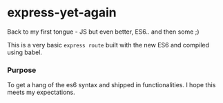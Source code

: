 # express-yet-again
Back to my first tongue - JS but even better, ES6.. and then some ;)


This is a very basic `express route` built with the new ES6 and compiled using
babel.

### Purpose
To get a hang of the es6 syntax and shipped in functionalities. I hope this meets
my expectations.
